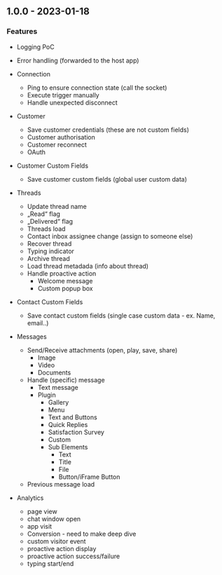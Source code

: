 <a name="1.0.0"></a>
## 1.0.0 - 2023-01-18

### Features

- Logging PoC
- Error handling (forwarded to the host app)

- Connection
    - Ping to ensure connection state (call the socket)
    - Execute trigger manually
    - Handle unexpected disconnect

- Customer
    - Save customer credentials (these are not custom fields)
    - Customer authorisation
    - Customer reconnect
    - OAuth

- Customer Custom Fields
    - Save customer custom fields (global user custom data)

- Threads
    - Update thread name
    - „Read“ flag
    - „Delivered“ flag
    - Threads load
    - Contact inbox assignee change (assign to someone else)
    - Recover thread
    - Typing indicator
    - Archive thread
    - Load thread metadada (info about thread)
    - Handle proactive action
        - Welcome message
        - Custom popup box


- Contact Custom Fields
    - Save contact custom fields (single case custom data - ex. Name, email..)

- Messages
    - Send/Receive attachments (open, play, save, share)
        - Image
        - Video
        - Documents
    - Handle (specific) message
        - Text message
        - Plugin
            - Gallery
            - Menu
            - Text and Buttons
            - Quick Replies
            - Satisfaction Survey
            - Custom
            - Sub Elements 
                - Text
                - Title
                - File
                - Button/iFrame Button
    - Previous message load

- Analytics
    - page view
    - chat window open
    - app visit
    - Conversion - need to make deep dive
    - custom visitor event
    - proactive action display
    - proactive action success/failure
    - typing start/end
